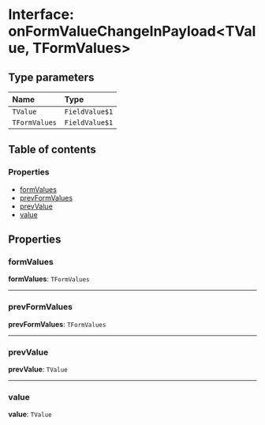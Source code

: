 # Interface: onFormValueChangeInPayload\<TValue, TFormValues>

## Type parameters

| Name | Type |
| :------ | :------ |
| `TValue` | `FieldValue$1` |
| `TFormValues` | `FieldValue$1` |

## Table of contents

### Properties

* [formValues](/auto-docs/free-layout-editor/interfaces/onFormValueChangeInPayload.md#formvalues)
* [prevFormValues](/auto-docs/free-layout-editor/interfaces/onFormValueChangeInPayload.md#prevformvalues)
* [prevValue](/auto-docs/free-layout-editor/interfaces/onFormValueChangeInPayload.md#prevvalue)
* [value](/auto-docs/free-layout-editor/interfaces/onFormValueChangeInPayload.md#value)

## Properties

### formValues

**formValues**: `TFormValues`

***

### prevFormValues

**prevFormValues**: `TFormValues`

***

### prevValue

**prevValue**: `TValue`

***

### value

**value**: `TValue`

